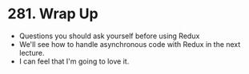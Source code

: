 # 281. Wrap Up
- Questions you should ask yourself before using Redux
- We'll see how to handle asynchronous code with Redux in the next lecture.
- I can feel that I'm going to love it. 